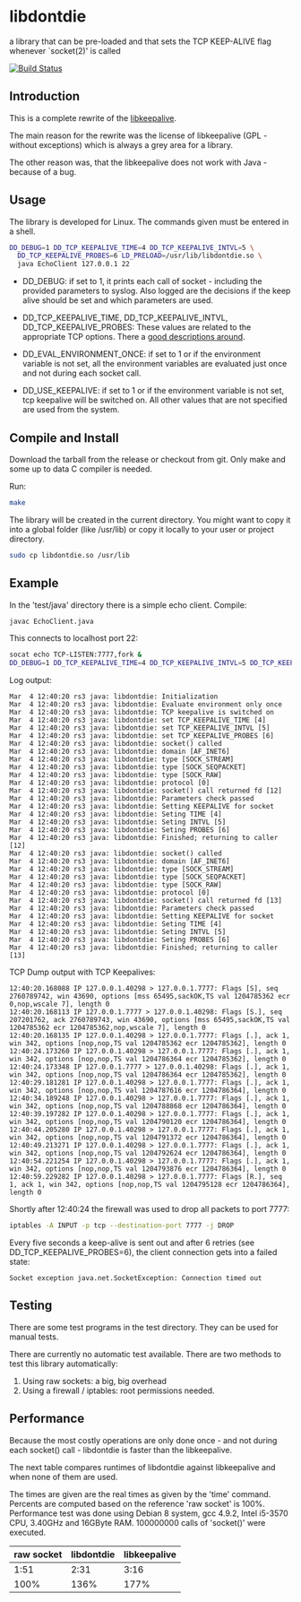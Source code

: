 # libdontdie
a library that can be pre-loaded and that sets the TCP KEEP-ALIVE flag
whenever `socket(2)' is called

[![Build
Status](https://secure.travis-ci.org/flonatel/libdontdie.png)](http://travis-ci.org/flonatel/pipexec)

## Introduction
This is a complete rewrite of the <a
href="http://libkeepalive.sourceforge.net">libkeepalive</a>.

The main reason for the rewrite was the license of libkeepalive (GPL -
without exceptions) which is always a grey area for a library.

The other reason was, that the libkeepalive does not work with Java -
because of a bug.

## Usage
The library is developed for Linux.  The commands given must be
entered in a shell.

```bash
DD_DEBUG=1 DD_TCP_KEEPALIVE_TIME=4 DD_TCP_KEEPALIVE_INTVL=5 \
  DD_TCP_KEEPALIVE_PROBES=6 LD_PRELOAD=/usr/lib/libdontdie.so \
  java EchoClient 127.0.0.1 22
```

* DD_DEBUG: if set to 1, it prints each call of socket - including the
  provided parameters to syslog.  Also logged are the decisions if the
  keep alive should be set and which parameters are used.

* DD_TCP_KEEPALIVE_TIME, DD_TCP_KEEPALIVE_INTVL,
  DD_TCP_KEEPALIVE_PROBES:
  These values are related to the appropriate TCP options.  There a
  <a
  href="http://tldp.org/HOWTO/TCP-Keepalive-HOWTO/usingkeepalive.html">good
  descriptions around</a>.

* DD_EVAL_ENVIRONMENT_ONCE: if set to 1 or if the environment variable
  is not set, all the environment variables are evaluated just once
  and not during each socket call.

* DD_USE_KEEPALIVE: if set to 1 or if the environment variable
  is not set, tcp keepalive will be switched on.  All other values
  that are not specified are used from the system.

## Compile and Install
Download the tarball from the release or checkout from git.
Only make and some up to data C compiler is needed.

Run:
```bash
make
```

The library will be created in the current directory.  You might want
to copy it into a global folder (like /usr/lib) or copy it locally
to your user or project directory.

```bash
sudo cp libdontdie.so /usr/lib
```

## Example
In the 'test/java' directory there is a simple echo client.  Compile:

```bash
javac EchoClient.java
```

This connects to localhost port 22:

```bash
socat echo TCP-LISTEN:7777,fork &
DD_DEBUG=1 DD_TCP_KEEPALIVE_TIME=4 DD_TCP_KEEPALIVE_INTVL=5 DD_TCP_KEEPALIVE_PROBES=6 LD_PRELOAD=/usr/lib/libdontdie.so java EchoClient 127.0.0.1 7777
```

Log output:
```
Mar  4 12:40:20 rs3 java: libdontdie: Initialization
Mar  4 12:40:20 rs3 java: libdontdie: Evaluate environment only once
Mar  4 12:40:20 rs3 java: libdontdie: TCP keepalive is switched on
Mar  4 12:40:20 rs3 java: libdontdie: set TCP_KEEPALIVE_TIME [4]
Mar  4 12:40:20 rs3 java: libdontdie: set TCP_KEEPALIVE_INTVL [5]
Mar  4 12:40:20 rs3 java: libdontdie: set TCP_KEEPALIVE_PROBES [6]
Mar  4 12:40:20 rs3 java: libdontdie: socket() called
Mar  4 12:40:20 rs3 java: libdontdie: domain [AF_INET6]
Mar  4 12:40:20 rs3 java: libdontdie: type [SOCK_STREAM]
Mar  4 12:40:20 rs3 java: libdontdie: type [SOCK_SEQPACKET]
Mar  4 12:40:20 rs3 java: libdontdie: type [SOCK_RAW]
Mar  4 12:40:20 rs3 java: libdontdie: protocol [0]
Mar  4 12:40:20 rs3 java: libdontdie: socket() call returned fd [12]
Mar  4 12:40:20 rs3 java: libdontdie: Parameters check passed
Mar  4 12:40:20 rs3 java: libdontdie: Setting KEEPALIVE for socket
Mar  4 12:40:20 rs3 java: libdontdie: Seting TIME [4]
Mar  4 12:40:20 rs3 java: libdontdie: Seting INTVL [5]
Mar  4 12:40:20 rs3 java: libdontdie: Seting PROBES [6]
Mar  4 12:40:20 rs3 java: libdontdie: Finished; returning to caller [12]
Mar  4 12:40:20 rs3 java: libdontdie: socket() called
Mar  4 12:40:20 rs3 java: libdontdie: domain [AF_INET6]
Mar  4 12:40:20 rs3 java: libdontdie: type [SOCK_STREAM]
Mar  4 12:40:20 rs3 java: libdontdie: type [SOCK_SEQPACKET]
Mar  4 12:40:20 rs3 java: libdontdie: type [SOCK_RAW]
Mar  4 12:40:20 rs3 java: libdontdie: protocol [0]
Mar  4 12:40:20 rs3 java: libdontdie: socket() call returned fd [13]
Mar  4 12:40:20 rs3 java: libdontdie: Parameters check passed
Mar  4 12:40:20 rs3 java: libdontdie: Setting KEEPALIVE for socket
Mar  4 12:40:20 rs3 java: libdontdie: Seting TIME [4]
Mar  4 12:40:20 rs3 java: libdontdie: Seting INTVL [5]
Mar  4 12:40:20 rs3 java: libdontdie: Seting PROBES [6]
Mar  4 12:40:20 rs3 java: libdontdie: Finished; returning to caller [13]
```

TCP Dump output with TCP Keepalives:

```
12:40:20.168088 IP 127.0.0.1.40298 > 127.0.0.1.7777: Flags [S], seq 2760789742, win 43690, options [mss 65495,sackOK,TS val 1204785362 ecr 0,nop,wscale 7], length 0
12:40:20.168113 IP 127.0.0.1.7777 > 127.0.0.1.40298: Flags [S.], seq 207201762, ack 2760789743, win 43690, options [mss 65495,sackOK,TS val 1204785362 ecr 1204785362,nop,wscale 7], length 0
12:40:20.168135 IP 127.0.0.1.40298 > 127.0.0.1.7777: Flags [.], ack 1, win 342, options [nop,nop,TS val 1204785362 ecr 1204785362], length 0
12:40:24.173260 IP 127.0.0.1.40298 > 127.0.0.1.7777: Flags [.], ack 1, win 342, options [nop,nop,TS val 1204786364 ecr 1204785362], length 0
12:40:24.173348 IP 127.0.0.1.7777 > 127.0.0.1.40298: Flags [.], ack 1, win 342, options [nop,nop,TS val 1204786364 ecr 1204785362], length 0
12:40:29.181281 IP 127.0.0.1.40298 > 127.0.0.1.7777: Flags [.], ack 1, win 342, options [nop,nop,TS val 1204787616 ecr 1204786364], length 0
12:40:34.189248 IP 127.0.0.1.40298 > 127.0.0.1.7777: Flags [.], ack 1, win 342, options [nop,nop,TS val 1204788868 ecr 1204786364], length 0
12:40:39.197282 IP 127.0.0.1.40298 > 127.0.0.1.7777: Flags [.], ack 1, win 342, options [nop,nop,TS val 1204790120 ecr 1204786364], length 0
12:40:44.205280 IP 127.0.0.1.40298 > 127.0.0.1.7777: Flags [.], ack 1, win 342, options [nop,nop,TS val 1204791372 ecr 1204786364], length 0
12:40:49.213271 IP 127.0.0.1.40298 > 127.0.0.1.7777: Flags [.], ack 1, win 342, options [nop,nop,TS val 1204792624 ecr 1204786364], length 0
12:40:54.221254 IP 127.0.0.1.40298 > 127.0.0.1.7777: Flags [.], ack 1, win 342, options [nop,nop,TS val 1204793876 ecr 1204786364], length 0
12:40:59.229282 IP 127.0.0.1.40298 > 127.0.0.1.7777: Flags [R.], seq 1, ack 1, win 342, options [nop,nop,TS val 1204795128 ecr 1204786364], length 0
```

Shortly after 12:40:24 the firewall was used to drop all packets to port 7777:

```bash
iptables -A INPUT -p tcp --destination-port 7777 -j DROP
```

Every five seconds a keep-alive is sent out and after 6 retries (see
DD_TCP_KEEPALIVE_PROBES=6), the client connection gets into a failed
state:

```
Socket exception java.net.SocketException: Connection timed out
```

## Testing
There are some test programs in the test directory.  They can be used
for manual tests.

There are currently no automatic test available.  There are two
methods to test this library automatically:

1. Using raw sockets: a big, big overhead
2. Using a firewall / iptables: root permissions needed.

## Performance
Because the most costly operations are only done once - and not during
each socket() call - libdontdie is faster than the libkeepalive.

The next table compares runtimes of libdontdie against libkeepalive
and when none of them are used.

The times are given are the real times as given by the 'time'
command.  Percents are computed based on the reference 'raw socket' is
100%.  Performance test was done using Debian 8 system, gcc 4.9.2,
Intel i5-3570 CPU, 3.40GHz and 16GByte RAM.  100000000 calls of
'socket()' were executed.

raw socket | libdontdie | libkeepalive
--- | --- | ---
1:51 | 2:31 | 3:16
100% | 136% | 177%

